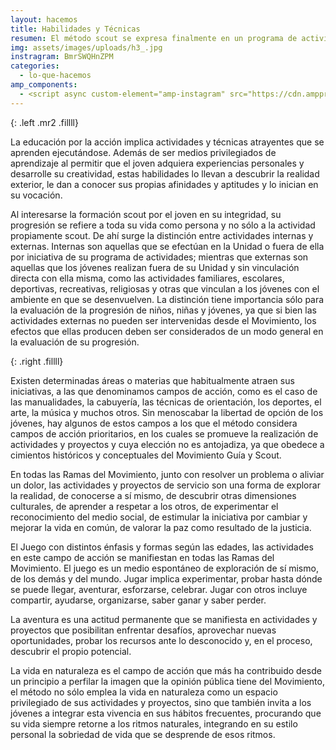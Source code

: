 ```yaml
---
layout: hacemos
title: Habilidades y Técnicas
resumen: El método scout se expresa finalmente en un programa de actividades con el fin de satisfacer la necesidad de un desarrollo de los niños y jovenes
img: assets/images/uploads/h3_.jpg
instragram: BmrSWQHnZPM
categories: 
  - lo-que-hacemos
amp_components: 
  - <script async custom-element="amp-instagram" src="https://cdn.ampproject.org/v0/amp-instagram-0.1.js"></script>
---
```

<amp-img width="332" height="332" layout="fixed" alt="Habilidades y Técnicas" src="/assets/images/uploads/habilidad.jpg"></amp-img>
{: .left .mr2 .fillll}

La educación por la acción implica actividades y técnicas atrayentes que se aprenden ejecutándose. Además de ser medios privilegiados de aprendizaje al permitir que el joven adquiera experiencias personales y desarrolle su creatividad, estas habilidades lo llevan a descubrir la realidad exterior, le dan a conocer sus propias afinidades y aptitudes y lo inician en su vocación.

Al interesarse la formación scout por el joven en su integridad, su progresión se refiere a toda su vida como persona y no sólo a la actividad propiamente scout. De ahí surge la distinción entre actividades internas y externas. Internas son aquellas que se efectúan en la Unidad o fuera de ella por iniciativa de su programa de actividades; mientras que externas son aquellas que los jóvenes realizan fuera de su Unidad y sin vinculación directa con ella misma, como las actividades familiares, escolares, deportivas, recreativas, religiosas y otras que vinculan a los jóvenes con el ambiente en que se desenvuelven. La distinción tiene importancia sólo para la evaluación de la progresión de niños, niñas y jóvenes, ya que si bien las actividades externas no pueden ser intervenidas desde el Movimiento, los efectos que ellas producen deben ser considerados de un modo general en la evaluación de su progresión.

<amp-img width="280" height="400" layout="fixed" alt="Habilidades y Técnicas" src="/assets/images/uploads/habilidad1.jpg"></amp-img>
{: .right .fillll}

Existen determinadas áreas o materias que habitualmente atraen sus iniciativas, a las que denominamos campos de acción, como es el caso de las manualidades, la cabuyería, las técnicas de orientación, los deportes, el arte, la música y muchos otros. Sin menoscabar la libertad de opción de los jóvenes, hay algunos de estos campos a los que el método considera campos de acción prioritarios, en los cuales se promueve la realización de actividades y proyectos y cuya elección no es antojadiza, ya que obedece a cimientos históricos y conceptuales del Movimiento Guía y Scout.

En todas las Ramas del Movimiento, junto con resolver un problema o aliviar un dolor, las actividades y proyectos de servicio son una forma de explorar la realidad, de conocerse a sí mismo, de descubrir otras dimensiones culturales, de aprender a respetar a los otros, de experimentar el reconocimiento del medio social, de estimular la iniciativa por cambiar y mejorar la vida en común, de valorar la paz como resultado de la justicia.

El Juego con distintos énfasis y formas según las edades, las actividades en este campo de acción se manifiestan en todas las Ramas del Movimiento. El juego es un medio espontáneo de exploración de sí mismo, de los demás y del mundo. Jugar implica experimentar, probar hasta dónde se puede llegar, aventurar, esforzarse, celebrar. Jugar con otros incluye compartir, ayudarse, organizarse, saber ganar y saber perder.

La aventura es una actitud permanente que se manifiesta en actividades y proyectos que posibilitan enfrentar desafíos, aprovechar nuevas oportunidades, probar los recursos ante lo desconocido y, en el proceso, descubrir el propio potencial.

La vida en naturaleza es el campo de acción que más ha contribuido desde un principio a perfilar la imagen que la opinión pública tiene del Movimiento, el método no sólo emplea la vida en naturaleza como un espacio privilegiado de sus actividades y proyectos, sino que también invita a los jóvenes a integrar esta vivencia en sus hábitos frecuentes, procurando que su vida siempre retorne a los ritmos naturales, integrando en su estilo personal la sobriedad de vida que se desprende de esos ritmos.